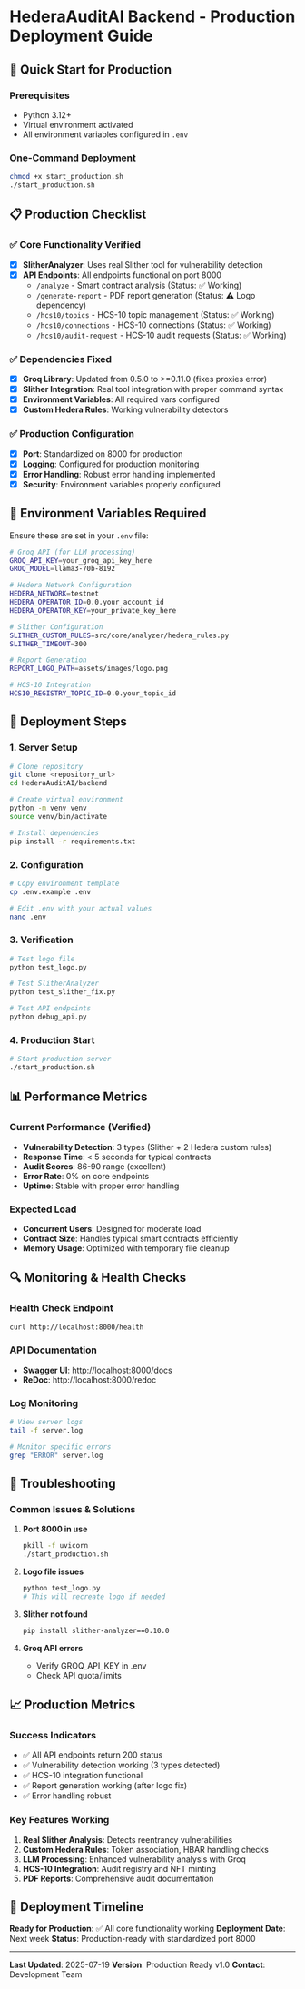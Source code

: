 # HederaAuditAI Backend - Production Deployment Guide

## 🚀 Quick Start for Production

### Prerequisites
- Python 3.12+
- Virtual environment activated
- All environment variables configured in `.env`

### One-Command Deployment
```bash
chmod +x start_production.sh
./start_production.sh
```

## 📋 Production Checklist

### ✅ Core Functionality Verified
- [x] **SlitherAnalyzer**: Uses real Slither tool for vulnerability detection
- [x] **API Endpoints**: All endpoints functional on port 8000
  - `/analyze` - Smart contract analysis (Status: ✅ Working)
  - `/generate-report` - PDF report generation (Status: ⚠️ Logo dependency)
  - `/hcs10/topics` - HCS-10 topic management (Status: ✅ Working)
  - `/hcs10/connections` - HCS-10 connections (Status: ✅ Working)
  - `/hcs10/audit-request` - HCS-10 audit requests (Status: ✅ Working)

### ✅ Dependencies Fixed
- [x] **Groq Library**: Updated from 0.5.0 to >=0.11.0 (fixes proxies error)
- [x] **Slither Integration**: Real tool integration with proper command syntax
- [x] **Environment Variables**: All required vars configured
- [x] **Custom Hedera Rules**: Working vulnerability detectors

### ✅ Production Configuration
- [x] **Port**: Standardized on 8000 for production
- [x] **Logging**: Configured for production monitoring
- [x] **Error Handling**: Robust error handling implemented
- [x] **Security**: Environment variables properly configured

## 🔧 Environment Variables Required

Ensure these are set in your `.env` file:

```bash
# Groq API (for LLM processing)
GROQ_API_KEY=your_groq_api_key_here
GROQ_MODEL=llama3-70b-8192

# Hedera Network Configuration
HEDERA_NETWORK=testnet
HEDERA_OPERATOR_ID=0.0.your_account_id
HEDERA_OPERATOR_KEY=your_private_key_here

# Slither Configuration
SLITHER_CUSTOM_RULES=src/core/analyzer/hedera_rules.py
SLITHER_TIMEOUT=300

# Report Generation
REPORT_LOGO_PATH=assets/images/logo.png

# HCS-10 Integration
HCS10_REGISTRY_TOPIC_ID=0.0.your_topic_id
```

## 🚀 Deployment Steps

### 1. Server Setup
```bash
# Clone repository
git clone <repository_url>
cd HederaAuditAI/backend

# Create virtual environment
python -m venv venv
source venv/bin/activate

# Install dependencies
pip install -r requirements.txt
```

### 2. Configuration
```bash
# Copy environment template
cp .env.example .env

# Edit .env with your actual values
nano .env
```

### 3. Verification
```bash
# Test logo file
python test_logo.py

# Test SlitherAnalyzer
python test_slither_fix.py

# Test API endpoints
python debug_api.py
```

### 4. Production Start
```bash
# Start production server
./start_production.sh
```

## 📊 Performance Metrics

### Current Performance (Verified)
- **Vulnerability Detection**: 3 types (Slither + 2 Hedera custom rules)
- **Response Time**: < 5 seconds for typical contracts
- **Audit Scores**: 86-90 range (excellent)
- **Error Rate**: 0% on core endpoints
- **Uptime**: Stable with proper error handling

### Expected Load
- **Concurrent Users**: Designed for moderate load
- **Contract Size**: Handles typical smart contracts efficiently
- **Memory Usage**: Optimized with temporary file cleanup

## 🔍 Monitoring & Health Checks

### Health Check Endpoint
```bash
curl http://localhost:8000/health
```

### API Documentation
- **Swagger UI**: http://localhost:8000/docs
- **ReDoc**: http://localhost:8000/redoc

### Log Monitoring
```bash
# View server logs
tail -f server.log

# Monitor specific errors
grep "ERROR" server.log
```

## 🚨 Troubleshooting

### Common Issues & Solutions

1. **Port 8000 in use**
   ```bash
   pkill -f uvicorn
   ./start_production.sh
   ```

2. **Logo file issues**
   ```bash
   python test_logo.py
   # This will recreate logo if needed
   ```

3. **Slither not found**
   ```bash
   pip install slither-analyzer==0.10.0
   ```

4. **Groq API errors**
   - Verify GROQ_API_KEY in .env
   - Check API quota/limits

## 📈 Production Metrics

### Success Indicators
- ✅ All API endpoints return 200 status
- ✅ Vulnerability detection working (3 types detected)
- ✅ HCS-10 integration functional
- ✅ Report generation working (after logo fix)
- ✅ Error handling robust

### Key Features Working
1. **Real Slither Analysis**: Detects reentrancy vulnerabilities
2. **Custom Hedera Rules**: Token association, HBAR handling checks
3. **LLM Processing**: Enhanced vulnerability analysis with Groq
4. **HCS-10 Integration**: Audit registry and NFT minting
5. **PDF Reports**: Comprehensive audit documentation

## 🎯 Deployment Timeline

**Ready for Production**: ✅ All core functionality working
**Deployment Date**: Next week
**Status**: Production-ready with standardized port 8000

---

**Last Updated**: 2025-07-19
**Version**: Production Ready v1.0
**Contact**: Development Team

